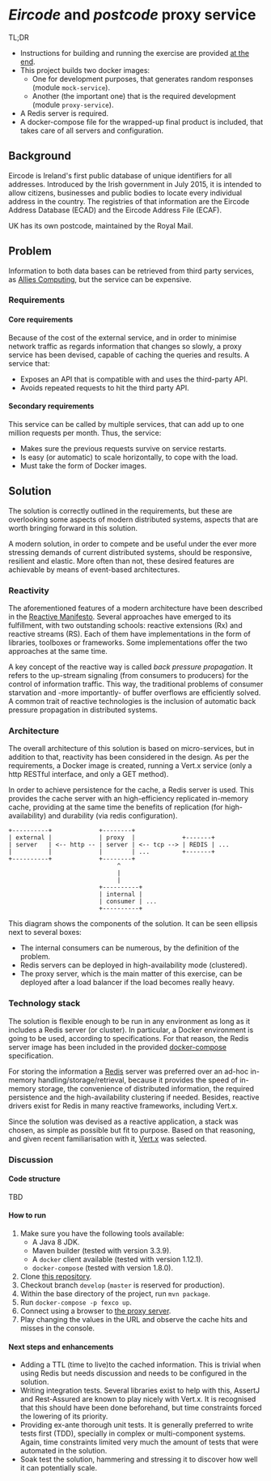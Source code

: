 # *Eircode* and *postcode* proxy service

TL;DR
- Instructions for building and running the exercise are provided 
[at the end](#how_to_run).
- This project builds two docker images:
  - One for development purposes, that generates random responses 
    (module `mock-service`).
  - Another (the important one) that is the required development 
    (module `proxy-service`).
- A Redis server is required.
- A docker-compose file for the wrapped-up final product is included, that 
  takes care of all servers and configuration.

## Background

Eircode is Ireland's first public database of unique identifiers for all 
addresses. Introduced by the Irish government in July 2015, it is intended 
to allow citizens, businesses and public bodies to locate every individual 
address in the country. The registries of that information are the Eircode 
Address Database (ECAD) and the Eircode Address File (ECAF).

UK has its own postcode, maintained by the Royal Mail.

## Problem

Information to both data bases can be retrieved from third party services, 
as [Allies Computing](https://www.alliescomputing.com/), but the service 
can be expensive.

### Requirements

#### Core requirements

Because of the cost of the external service, and in order to minimise 
network traffic as regards information that changes so slowly, a proxy 
service has been devised, capable of caching the queries and results. A 
service that:

- Exposes an API that is compatible with and uses the third-party API.
- Avoids repeated requests to hit the third party API.

#### Secondary requirements

This service can be called by multiple services, that can add up to one 
million requests per month. Thus, the service:

- Makes sure the previous requests survive on service restarts.
- Is easy (or automatic) to scale horizontally, to cope with the load.
- Must take the form of Docker images.

## Solution

The solution is correctly outlined in the requirements, but these are 
overlooking some aspects of modern distributed systems, aspects that are 
worth bringing forward in this solution.

A modern solution, in order to compete and be useful under the ever more 
stressing demands of current distributed systems, should be responsive, 
resilient and elastic. More often than not, these desired features are 
achievable by means of event-based architectures.

### Reactivity

The aforementioned features of a modern architecture have been described 
in the [Reactive Manifesto](http://www.reactivemanifesto.org/). Several 
approaches have emerged to its fulfillment, with two outstanding schools: 
reactive extensions (Rx) and reactive streams (RS). Each of them have 
implementations in the form of libraries, toolboxes or frameworks. Some 
implementations offer the two approaches at the same time.

A key concept of the reactive way is called *back pressure propagation*. 
It refers to the up-stream signaling (from consumers to producers) for 
the control of information traffic. This way, the traditional problems 
of consumer starvation and -more importantly- of buffer overflows are 
efficiently solved. A common trait of reactive technologies is the 
inclusion of automatic back pressure propagation in distributed systems.

### Architecture

The overall architecture of this solution is based on micro-services, 
but in addition to that, reactivity has been considered in the design. 
As per the requirements, a Docker image is created, running a Vert.x 
service (only a http RESTful interface, and only a GET method).

In order to achieve persistence for the cache, a Redis server is used. 
This provides the cache server with an high-efficiency replicated 
in-memory cache, providing at the same time the benefits of replication 
(for high-availability) and durability (via redis configuration).

```
+----------+             +--------+
| external |             | proxy  |             +-------+
| server   | <-- http -- | server | <-- tcp --> | REDIS | ...
|          |             |        | ...         +-------+
+----------+             +--------+
                              ^
                              |
                              |
                         +----------+
                         | internal |
                         | consumer | ...
                         +----------+
```

This diagram shows the components of the solution. It can be seen 
ellipsis next to several boxes:

- The internal consumers can be numerous, by the definition of the problem.
- Redis servers can be deployed in high-availability mode (clustered).
- The proxy server, which is the main matter of this exercise, can be 
  deployed after a load balancer if the load becomes really heavy.

### Technology stack

The solution is flexible enough to be run in any environment as long as 
it includes a Redis server (or cluster). In particular, a Docker 
environment is going to be used, according to specifications. For that 
reason, the Redis server image has been included in the provided 
[docker-compose](https://docs.docker.com/compose/overview/) 
specification.

For storing the information a [Redis](http://redis.io/) server was 
preferred over an ad-hoc in-memory handling/storage/retrieval, 
because it provides the speed of in-memory storage, the convenience 
of distributed information, the required persistence and the 
high-availability clustering if needed. Besides, reactive drivers 
exist for Redis in many reactive frameworks, including Vert.x.

Since the solution was devised as a reactive application, a stack 
was chosen, as simple as possible but fit to purpose. Based on that 
reasoning, and given recent familiarisation with it, 
[Vert.x](http://vertx.io/) was selected.

### Discussion

#### Code structure

TBD

#### <a name="how_to_run"></a>How to run

1. Make sure you have the following tools available:
    - A Java 8 JDK.
    - Maven builder (tested with version 3.3.9).
    - A `docker` client available (tested with version 1.12.1).
    - `docker-compose` (tested with version 1.8.0).
1. Clone [this repository](https://github.com/bruno-unna/fexco).
1. Checkout branch `develop` (`master` is reserved for production).
1. Within the base directory of the project, run `mvn package`.
1. Run `docker-compose -p fexco up`.
1. Connect using a browser to [the proxy server](http://localhost:8080/pcw/PCW45-12345-12345-1234X/address/ie/D02X285).
1. Play changing the values in the URL and observe the cache hits and misses in the console.

#### Next steps and enhancements

- Adding a TTL (time to live)to the cached information. This is trivial 
  when using Redis but needs discussion and needs to be configured 
  in the solution.
- Writing integration tests. Several libraries exist to help with 
  this, AssertJ and Rest-Assured are known to play nicely with Vert.x. 
  It is recognised that this should have been done beforehand, but 
  time constraints forced the lowering of its priority.
- Providing ex-ante thorough unit tests. It is generally preferred 
  to write tests first (TDD), specially in complex or multi-component 
  systems. Again, time constraints limited very much the amount 
  of tests that were automated in the solution.
- Soak test the solution, hammering and stressing it to discover 
  how well it can potentially scale.